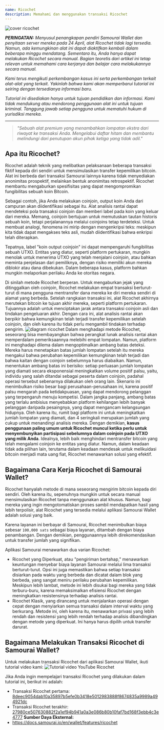 ```yaml
---
name: Ricochet
description: Memahami dan menggunakan transaksi Ricochet
---
```

![cover ricochet](assets/cover.webp)

***PERINGATAN:** Menyusul penangkapan pendiri Samourai Wallet dan penyitaan server mereka pada 24 April, alat Ricochet tidak lagi tersedia. Namun, ada kemungkinan alat ini dapat diaktifkan kembali dalam beberapa minggu mendatang. Sementara itu, Anda hanya dapat melakukan Ricochet secara manual. Bagian teoretis dari artikel ini tetap relevan untuk memahami cara kerjanya dan belajar cara melakukannya secara manual.*

_Kami terus mengikuti perkembangan kasus ini serta perkembangan terkait alat-alat yang terkait. Yakinlah bahwa kami akan memperbarui tutorial ini seiring dengan tersedianya informasi baru._

_Tutorial ini disediakan hanya untuk tujuan pendidikan dan informasi. Kami tidak mendukung atau mendorong penggunaan alat ini untuk tujuan kriminal. Tanggung jawab setiap pengguna untuk mematuhi hukum di yurisdiksi mereka._

---

> *"Sebuah alat premium yang menambahkan lompatan ekstra dari riwayat ke transaksi Anda. Mengelabui daftar hitam dan membantu melindungi dari penutupan akun pihak ketiga yang tidak adil."*

## Apa itu Ricochet?
Ricochet adalah teknik yang melibatkan pelaksanaan beberapa transaksi fiktif kepada diri sendiri untuk mensimulasikan transfer kepemilikan bitcoin. Alat ini berbeda dari transaksi Samourai lainnya karena tidak menyediakan anonimitas prospektif, melainkan bentuk anonimitas retrospektif. Ricochet membantu mengaburkan spesifisitas yang dapat mengompromikan fungibilitas sebuah koin Bitcoin.

Sebagai contoh, jika Anda melakukan coinjoin, output koin Anda dari campuran akan diidentifikasi sebagai itu. Alat analisis rantai dapat mendeteksi pola transaksi coinjoin dan memberi label pada koin yang keluar dari mereka. Memang, coinjoin bertujuan untuk memutuskan tautan historis sebuah koin, tetapi perjalanannya melalui coinjoins tetap terdeteksi. Untuk membuat analogi, fenomena ini mirip dengan mengenkripsi teks: meskipun kita tidak dapat mengakses teks asli, mudah diidentifikasi bahwa enkripsi telah diterapkan.

Tepatnya, label "koin output coinjoin" ini dapat mempengaruhi fungibilitas sebuah UTXO. Entitas yang diatur, seperti platform pertukaran, mungkin menolak untuk menerima UTXO yang telah menjalani coinjoin, atau bahkan meminta penjelasan dari pemiliknya, dengan risiko memiliki akun mereka diblokir atau dana dibekukan. Dalam beberapa kasus, platform bahkan mungkin melaporkan perilaku Anda ke otoritas negara.

Di sinilah metode Ricochet berperan. Untuk mengaburkan jejak yang ditinggalkan oleh coinjoin, Ricochet melakukan empat transaksi berturut-turut di mana pengguna mentransfer dana mereka ke diri mereka sendiri di alamat yang berbeda. Setelah rangkaian transaksi ini, alat Ricochet akhirnya merutekan bitcoin ke tujuan akhir mereka, seperti platform pertukaran. Tujuannya adalah untuk menciptakan jarak antara transaksi coinjoin asli dan tindakan pengeluaran akhir. Dengan cara ini, alat analisis rantai akan berpikir bahwa kemungkinan telah terjadi transfer kepemilikan setelah coinjoin, dan oleh karena itu tidak perlu mengambil tindakan terhadap pengirim.
![diagram ricochet](assets/en/1.webp)
Dalam menghadapi metode Ricochet, seseorang bisa membayangkan bahwa perangkat lunak analisis rantai akan memperdalam pemeriksaannya melebihi empat lompatan. Namun, platform ini menghadapi dilema dalam mengoptimalkan ambang batas deteksi. Mereka harus menetapkan batas jumlah lompatan setelah itu mereka mengakui bahwa perubahan kepemilikan kemungkinan telah terjadi dan bahwa kaitan dengan coinjoin sebelumnya harus diabaikan. Namun, menentukan ambang batas ini berisiko: setiap perluasan jumlah lompatan yang diamati secara eksponensial meningkatkan volume positif palsu, yaitu, individu yang salah ditandai sebagai peserta dalam coinjoin, padahal operasi tersebut sebenarnya dilakukan oleh orang lain. Skenario ini menimbulkan risiko besar bagi perusahaan-perusahaan ini, karena positif palsu mengarah pada ketidakpuasan, yang dapat mendorong pelanggan yang terpengaruh menuju kompetisi. Dalam jangka panjang, ambang batas yang terlalu ambisius menyebabkan platform kehilangan lebih banyak pelanggan daripada pesaingnya, yang dapat mengancam kelangsungan hidupnya. Oleh karena itu, rumit bagi platform ini untuk meningkatkan jumlah lompatan yang diamati, dan 4 seringkali merupakan jumlah yang cukup untuk menandingi analisis mereka.
Dengan demikian, **kasus penggunaan paling umum untuk Ricochet muncul ketika perlu untuk menyembunyikan partisipasi sebelumnya dalam coinjoin pada UTXO yang milik Anda**. Idealnya, lebih baik menghindari mentransfer bitcoin yang telah mengalami coinjoin ke entitas yang diatur. Namun, dalam keadaan tidak ada pilihan lain, terutama dalam keadaan mendesak untuk melikuidasi bitcoin menjadi mata uang fiat, Ricochet menawarkan solusi yang efektif.

## Bagaimana Cara Kerja Ricochet di Samourai Wallet?
Ricochet hanyalah metode di mana seseorang mengirim bitcoin kepada diri sendiri. Oleh karena itu, sepenuhnya mungkin untuk secara manual mensimulasikan Ricochet tanpa menggunakan alat khusus. Namun, bagi mereka yang ingin mengotomatiskan proses sambil mendapatkan hasil yang lebih terpolisir, alat Ricochet yang tersedia melalui aplikasi Samourai Wallet adalah solusi yang baik.

Karena layanan ini berbayar di Samourai, Ricochet menimbulkan biaya sebesar `100,000 sats` sebagai biaya layanan, ditambah dengan biaya penambangan. Dengan demikian, penggunaannya lebih direkomendasikan untuk transfer jumlah yang signifikan.

Aplikasi Samourai menawarkan dua varian Ricochet:
- Ricochet yang Diperkuat, atau "pengiriman bertahap," menawarkan keuntungan menyebar biaya layanan Samourai melalui lima transaksi berturut-turut. Opsi ini juga memastikan bahwa setiap transaksi disiarkan pada waktu yang berbeda dan dicatat dalam blok yang berbeda, yang sangat meniru perilaku perubahan kepemilikan. Meskipun lebih lambat, metode ini lebih disukai bagi mereka yang tidak terburu-buru, karena memaksimalkan efisiensi Ricochet dengan meningkatkan resistensinya terhadap analisis rantai.
- Ricochet Klasik, yang dirancang untuk menjalankan operasi dengan cepat dengan menyiarkan semua transaksi dalam interval waktu yang berkurang. Metode ini, oleh karena itu, menawarkan privasi yang lebih rendah dan resistensi yang lebih rendah terhadap analisis dibandingkan dengan metode yang diperkuat. Ini hanya harus dipilih untuk transfer darurat.

## Bagaimana Melakukan Transaksi Ricochet di Samourai Wallet?
Untuk melakukan transaksi Ricochet dari aplikasi Samourai Wallet, ikuti tutorial video kami:
![Tutorial video YouTube Ricochet](https://youtu.be/Gsz0zuVo3N4)

Jika Anda ingin mempelajari transaksi Ricochet yang dilakukan dalam tutorial ini, berikut ini adalah:
- Transaksi Ricochet pertama: [8deec9054dab10a35897b5efe0b3418e5012983888f8674835a9989a494921dc](https://mempool.space/fr/testnet/tx/8deec9054dab10a35897b5efe0b3418e5012983888f8674835a9989a494921dc)
- Transaksi Ricochet terakhir: [27980ce507630882f2a1ef94b941a0a3e086b80b10faf7bd168f3ebb4c3e4777](https://mempool.space/fr/testnet/tx/27980ce507630882f2a1ef94b941a0a3e086b80b10faf7bd168f3ebb4c3e4777)
**Sumber Daya Eksternal:**
- https://docs.samourai.io/en/wallet/features/ricochet